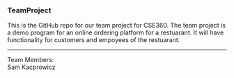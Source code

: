 ### TeamProject
This is the GitHub repo for our team project for CSE360. The team project is a demo program for an online ordering platform for a restuarant. It will have functionality for customers and empoyees of the restuarant.
<hr>
Team Members:<br/>
Sam Kacprowicz
